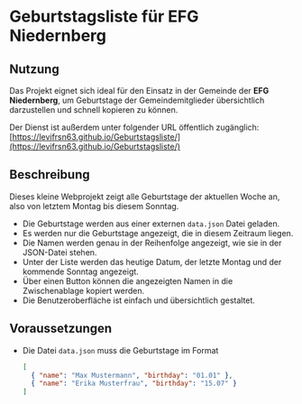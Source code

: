 
# Geburtstagsliste für EFG Niedernberg


## Nutzung

Das Projekt eignet sich ideal für den Einsatz in der Gemeinde der **EFG Niedernberg**, um Geburtstage der Gemeindemitglieder übersichtlich darzustellen und schnell kopieren zu können.

Der Dienst ist außerdem unter folgender URL öffentlich zugänglich:  
[https://levifrsn63.github.io/Geburtstagsliste/](https://levifrsn63.github.io/Geburtstagsliste/)


## Beschreibung

Dieses kleine Webprojekt zeigt alle Geburtstage der aktuellen Woche an, also von letztem Montag bis diesem Sonntag. 

- Die Geburtstage werden aus einer externen `data.json` Datei geladen.
- Es werden nur die Geburtstage angezeigt, die in diesem Zeitraum liegen.
- Die Namen werden genau in der Reihenfolge angezeigt, wie sie in der JSON-Datei stehen.
- Unter der Liste werden das heutige Datum, der letzte Montag und der kommende Sonntag angezeigt.
- Über einen Button können die angezeigten Namen in die Zwischenablage kopiert werden.
- Die Benutzeroberfläche ist einfach und übersichtlich gestaltet.


## Voraussetzungen

- Die Datei `data.json` muss die Geburtstage im Format 
  ```json
  [
    { "name": "Max Mustermann", "birthday": "01.01" },
    { "name": "Erika Musterfrau", "birthday": "15.07" }
  ]
